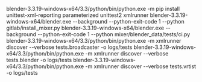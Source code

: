 blender-3.3.19-windows-x64/3.3/python/bin/python.exe -m pip install unittest-xml-reporting parameterized unittest2 xmlrunner
blender-3.3.19-windows-x64/blender.exe --background --python-exit-code 1 --python gitlab/install_mixer.py
blender-3.3.19-windows-x64/blender.exe --background --python-exit-code 1 --python mixer/blender_data/tests/ci.py
blender-3.3.19-windows-x64/3.3/python/bin/python.exe -m xmlrunner discover --verbose tests.broadcaster -o logs/tests
blender-3.3.19-windows-x64/3.3/python/bin/python.exe -m xmlrunner discover --verbose tests.blender -o logs/tests
blender-3.3.19-windows-x64/3.3/python/bin/python.exe -m xmlrunner discover --verbose tests.vrtist -o logs/tests
